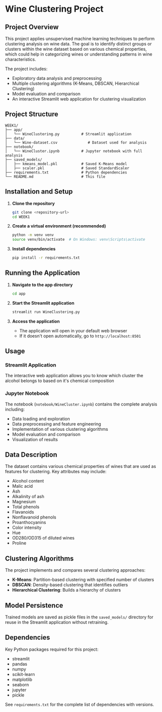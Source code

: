 # Wine Clustering Project

## Project Overview
This project applies unsupervised machine learning techniques to perform clustering analysis on wine data. The goal is to identify distinct groups or clusters within the wine dataset based on various chemical properties, which could help in categorizing wines or understanding patterns in wine characteristics.

The project includes:
- Exploratory data analysis and preprocessing
- Multiple clustering algorithms (K-Means, DBSCAN, Hierarchical Clustering)
- Model evaluation and comparison
- An interactive Streamlit web application for clustering visualization

## Project Structure
```
WEEK1/
├── app/
│   └── WineClustering.py          # Streamlit application
├── data/
│   └── Wine-dataset.csv              # Dataset used for analysis
├── notebook/
│   └── WineCluster.ipynb          # Jupyter notebook with full analysis
├── saved_models/
│   ├── kmeans_model.pkl           # Saved K-Means model
│   ├── scaler.pkl                 # Saved StandardScaler
├── requirements.txt               # Python dependencies
└── README.md                      # This file
```

## Installation and Setup

1. **Clone the repository**
   ```bash
   git clone <repository-url>
   cd WEEK1
   ```

2. **Create a virtual environment (recommended)**
   ```bash
   python -m venv venv
   source venv/bin/activate  # On Windows: venv\Scripts\activate
   ```

3. **Install dependencies**
   ```bash
   pip install -r requirements.txt
   ```

## Running the Application

1. **Navigate to the app directory**
   ```bash
   cd app
   ```

2. **Start the Streamlit application**
   ```bash
   streamlit run WineClustering.py
   ```

3. **Access the application**
   - The application will open in your default web browser
   - If it doesn't open automatically, go to `http://localhost:8501`

## Usage

### Streamlit Application
The interactive web application allows you to know which cluster the alcohol belongs to based on it's chemical composition

### Jupyter Notebook
The notebook (`notebook/WineCluster.ipynb`) contains the complete analysis including:
- Data loading and exploration
- Data preprocessing and feature engineering
- Implementation of various clustering algorithms
- Model evaluation and comparison
- Visualization of results

## Data Description
The dataset contains various chemical properties of wines that are used as features for clustering. Key attributes may include:
- Alcohol content
- Malic acid
- Ash
- Alkalinity of ash
- Magnesium
- Total phenols
- Flavanoids
- Nonflavanoid phenols
- Proanthocyanins
- Color intensity
- Hue
- OD280/OD315 of diluted wines
- Proline

## Clustering Algorithms
The project implements and compares several clustering approaches:
- **K-Means**: Partition-based clustering with specified number of clusters
- **DBSCAN**: Density-based clustering that identifies outliers
- **Hierarchical Clustering**: Builds a hierarchy of clusters

## Model Persistence
Trained models are saved as pickle files in the `saved_models/` directory for reuse in the Streamlit application without retraining.

## Dependencies
Key Python packages required for this project:
- streamlit
- pandas
- numpy
- scikit-learn
- matplotlib
- seaborn
- jupyter
- pickle

See `requirements.txt` for the complete list of dependencies with versions.